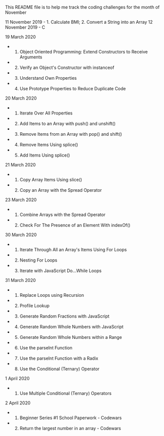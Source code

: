 This README file is to help me track the coding challenges for the month of November

11 November 2019 - 1. Calculate BMI; 2. Convert a String into an Array
12 November 2019 - C

19 March 2020 
  - 1. Object Oriented Programming: Extend Constructors to Receive Arguments
  - 2. Verify an Object's Constructor with instanceof
  - 3. Understand Own Properties
  - 4. Use Prototype Properties to Reduce Duplicate Code
  
20 March 2020
  - 1. Iterate Over All Properties
  - 2. Add Items to an Array with push() and unshift()
  - 3. Remove Items from an Array with pop() and shift()
  - 4. Remove Items Using splice()
  - 5. Add Items Using splice()

21 March 2020
  - 1. Copy Array Items Using slice()
  - 2. Copy an Array with the Spread Operator

23 March 2020

  - 1. Combine Arrays with the Spread Operator
  - 2. Check For The Presence of an Element With indexOf()

30 March 2020
  - 1. Iterate Through All an Array's Items Using For Loops
  - 2. Nesting For Loops
  - 3. Iterate with JavaScript Do...While Loops

31 March 2020
  - 1. Replace Loops using Recursion
  - 2. Profile Lookup
  - 3. Generate Random Fractions with JavaScript
  - 4. Generate Random Whole Numbers with JavaScript
  - 5. Generate Random Whole Numbers within a Range
  - 6. Use the parseInt Function
  - 7. Use the parseInt Function with a Radix
  - 8. Use the Conditional (Ternary) Operator

1 April 2020
  - 1. Use Multiple Conditional (Ternary) Operators

2 April 2020
  - 1. Beginner Series #1 School Paperwork - Codewars
  - 2. Return the largest number in an array - Codewars
